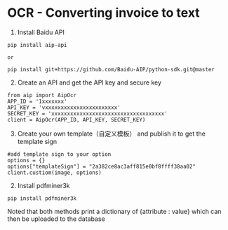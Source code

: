 # OCR - Converting invoice to text

1. Install Baidu API
```
pip install aip-api

or

pip install git+https://github.com/Baidu-AIP/python-sdk.git@master
```
2. Create an API and get the API key and secure key
```
from aip import AipOcr
APP_ID = '1xxxxxxx'
API_KEY = 'vxxxxxxxxxxxxxxxxxxxxxxx'
SECRET_KEY = 'xxxxxxxxxxxxxxxxxxxxxxxxxxxxxxxxxxxx'
client = AipOcr(APP_ID, API_KEY, SECRET_KEY)
```
3. Create your own template（自定义模板） and publish it to get the template sign
```
#add template sign to your option
options = {}
options["templateSign"] = "2a382ce8ac3aff815e0bf8ffff38aa02"
client.custiom(image, options)
```
2. Install pdfminer3k
``` 
pip install pdfminer3k
```
Noted that both methods print a dictionary of {attribute : value} which can then be uploaded to the database
